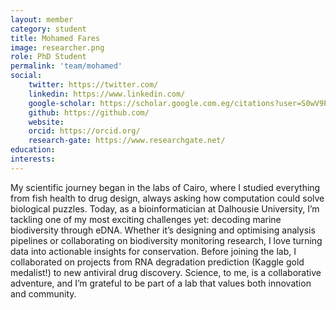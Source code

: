 ```yaml
---
layout: member
category: student
title: Mohamed Fares
image: researcher.png
role: PhD Student
permalink: 'team/mohamed'
social:
    twitter: https://twitter.com/
    linkedin: https://www.linkedin.com/
    google-scholar: https://scholar.google.com.eg/citations?user=S0wV9PEAAAAJ&hl=en
    github: https://github.com/
    website:
    orcid: https://orcid.org/
    research-gate: https://www.researchgate.net/
education:
interests:
---
```

My scientific journey began in the labs of Cairo, where I studied everything from fish health to drug design, always asking how computation could solve biological puzzles. Today, as a bioinformatician at Dalhousie University, I’m tackling one of my most exciting challenges yet: decoding marine biodiversity through eDNA. Whether it’s designing and optimising analysis pipelines or collaborating on biodiversity monitoring research, I love turning data into actionable insights for conservation. Before joining the lab, I collaborated on projects from RNA degradation prediction (Kaggle gold medalist!) to new antiviral drug discovery. Science, to me, is a collaborative adventure, and I’m grateful to be part of a lab that values both innovation and community.  

